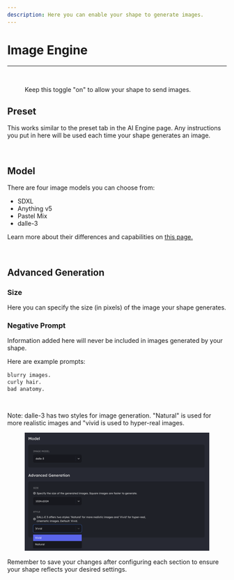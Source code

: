 ```yaml
---
description: Here you can enable your shape to generate images.
---
```


# Image Engine

***

<figure><img src="../../../.gitbook/assets/Screenshot 2024-05-30 at 12.33.09 PM.png" alt=""><figcaption><p>Keep this toggle "on" to allow your shape to send images.</p></figcaption></figure>

## Preset

This works similar to the preset tab in the AI Engine page. Any instructions you put in here will be used each time your shape generates an image.&#x20;

<figure><img src="../../../.gitbook/assets/Screenshot 2024-05-30 at 12.35.33 PM.png" alt=""><figcaption></figcaption></figure>

## Model

There are four image models you can choose from:&#x20;

* SDXL
* Anything v5
* Pastel Mix
* dalle-3

Learn more about their differences and capabilities on [this page.](image-models.md)

<figure><img src="../../../.gitbook/assets/Screenshot 2024-05-30 at 12.42.42 PM.png" alt=""><figcaption></figcaption></figure>

## Advanced Generation

### Size&#x20;

Here you can specify the size (in pixels) of the image your shape generates.&#x20;

### Negative Prompt

Information added here will never be included in images generated by your shape.&#x20;

Here are example prompts:&#x20;

```
blurry images.
curly hair.
bad anatomy.
```

<figure><img src="../../../.gitbook/assets/Screenshot 2024-05-30 at 12.44.24 PM.png" alt=""><figcaption></figcaption></figure>

Note: dalle-3 has two styles for image generation. "Natural" is used for more realistic images and "vivid is used to hyper-real images.

<figure><img src="../../../.gitbook/assets/image (75).png" alt=""><figcaption></figcaption></figure>

Remember to save your changes after configuring each section to ensure your shape reflects your desired settings.&#x20;
